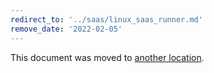 ```yaml
---
redirect_to: '../saas/linux_saas_runner.md'
remove_date: '2022-02-05'
---
```


This document was moved to [another location](../saas/linux_saas_runner.md).

<!-- This redirect file can be deleted after 2022-02-05. -->
<!-- Before deletion, see: https://docs.gitlab.com/ee/development/documentation/#move-or-rename-a-page -->

